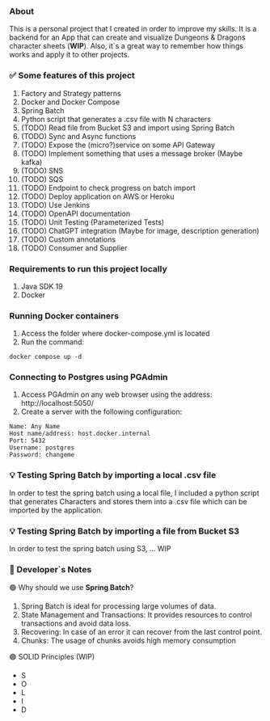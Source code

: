 ### About
This is a personal project that I created in order to improve my skills. It is a backend for an App that can create and visualize Dungeons & Dragons character sheets (**WIP**).
Also, it`s a great way to remember how things works and apply it to other projects.

### ✅ Some features of this project
1. Factory and Strategy patterns
2. Docker and Docker Compose
3. Spring Batch
4. Python script that generates a .csv file with N characters
5. (TODO) Read file from Bucket S3 and import using Spring Batch
6. (TODO) Sync and Async functions
7. (TODO) Expose the (micro?)service on some API Gateway
8. (TODO) Implement something that uses a message broker (Maybe kafka)
9. (TODO) SNS
10. (TODO) SQS
11. (TODO) Endpoint to check progress on batch import
12. (TODO) Deploy application on AWS or Heroku
13. (TODO) Use Jenkins
14. (TODO) OpenAPI documentation
15. (TODO) Unit Testing (Parameterized Tests)
16. (TODO) ChatGPT integration (Maybe for image, description generation)
17. (TODO) Custom annotations
18. (TODO) Consumer and Supplier

### Requirements to run this project locally
1. Java SDK 19
2. Docker

### Running Docker containers
1. Access the folder where docker-compose.yml is located
2. Run the command:
```
docker compose up -d 
```
### Connecting to Postgres using PGAdmin
1. Access PGAdmin on any web browser using the address: http://localhost:5050/
2. Create a server with the following configuration:
```
Name: Any Name
Host name/address: host.docker.internal
Port: 5432
Username: postgres
Password: changeme
```

### 💡 Testing Spring Batch by importing a local .csv file
In order to test the spring batch using a local file, I included a python script 
that generates Characters and stores them into a .csv file which can be imported by the application.

### 💡 Testing Spring Batch by importing a file from Bucket S3
In order to test the spring batch using S3, ... WIP

### 📖 Developer`s Notes
🟢 Why should we use **Spring Batch**?
1. Spring Batch is ideal for processing large volumes of data. 
2. State Management and Transactions: It provides resources to control transactions and avoid data loss.
3. Recovering: In case of an error it can recover from the last control point.
4. Chunks: The usage of chunks avoids high memory consumption

🟢 SOLID Principles (WIP)

* S 
* O 
* L 
* I 
* D 
  
